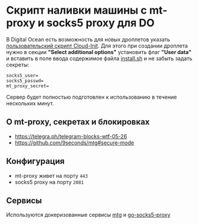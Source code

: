 # Скрипт наливки машины с mt-proxy и socks5 proxy для DO
В Digital Ocean есть возможность для новых дроплетов указать [пользовательский скрипт Cloud-Init](https://cloudinit.readthedocs.io/en/latest/topics/format.html#user-data-script).
Для этого при создании дроплета нужно в секции **"Select additional options"** установить флаг **"User data"** и
вставить в поле ввода содержимое файла [install.sh](https://raw.githubusercontent.com/scripter-v/mtproxy-cloudinit/master/install.sh) и не забыть задать секреты:
```
socks5_user=
socks5_passwd=
mt_proxy_secret=
```
Сервер будет полностью подготовлен к использованию в течение нескольких минут.

## О mt-proxy, секретах и блокировках
* https://telegra.ph/telegram-blocks-wtf-05-26
* https://github.com/9seconds/mtg#secure-mode


## Конфигурация
* mt-proxy живет на порту `443`
* socks5 proxy на порту `2081`

## Сервисы
Используются докеризованные сервисы [mtg](https://github.com/9seconds/mtg) и [go-socks5-proxy](https://github.com/serjs/socks5-server)
